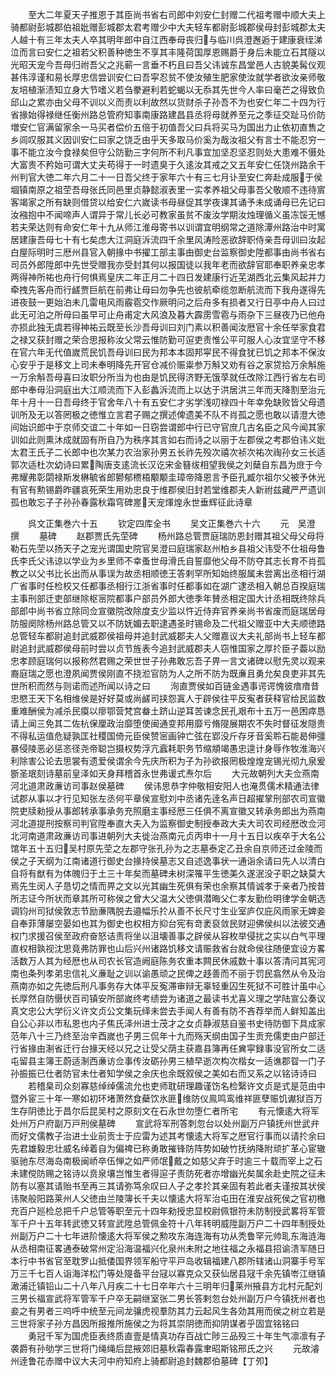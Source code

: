 <!-- { "loadSidebar": true } -->
　　至大二年夏天子推恩于其臣尚书省右司郎中刘安仁封赠二代祖考赠中顺大夫上骑都尉彭城郡伯祖妣赠彭城郡太君考赠少中大夫轻车都尉彭城郡侯母封彭城郡太夫人越十有三年太夫人卒其明年郎中自江西奉母丧归与临川呉澄邂逅于建康衰绖涕泣而言曰安仁之祖若父积善种徳生不享其丰隆荷国厚恩赐爵于身后未能立石其隧以光昭天宠今吾母归祔吾父之兆蕲一言垂不朽且曰吾父讳诚东昌堂邑人古貌美髯仪观甚伟淳谨和易长厚忠信尝训安仁曰吾寜忍贫不使汝殖生肥家使汝就学者欲汝亲师敬友培植渐渍知立身大节嗜义若刍豢避利若蛇蝎以无忝其先世今人率曰毫芒之得致负邱山之累亦由父母不训以义而责以利故然以货财杀子孙吾不为也安仁年二十四为行省掾始得禄继任衡州路总管府知事南康路建昌县丞将母就养至元之季征交趾马价防増安仁官满留家余一马买者偿价五倍于初值吾父曰兵将买马为国出力止依初直售之乡闾叹服其义因训安仁曰家之饶乏由乎天多取马价奚为哉汝祖父有言士不能忍穷一事不能立汝今食禄矣但守公防勤三字何所不利凡事宜加坚忍坚忍则处大患难不慑处大富贵不矜始可谓大丈夫苟得于一时遗臭于久逺汝其戒之又五年安仁任饶州路余干州判官大徳二年六月二十一日吾父终于家年六十有三七月讣至安仁奔赴成服于侯堌镇南原之祖茔吾母张氏同邑里贞静懿淑表里一实孝养祖父母事吾父敬顺不违待賔客竭家之所有缺则借贷以给安仁六嵗读书母昼促其学夜课其诵予未成诵母已先记曰汝襁抱中不闻啼声人谓异于常儿长必可教家虽贫不废汝学期汝烛理循义虽冻馁无憾若夫荣达则有命安仁年十九从师江淮母寄书以训谓宜明纲常之道除潭州路治中时寓居建康吾母七十有七矣虑大江洞庭泝流四千余里风涛险恶欲辞职侍亲吾母训曰汝起白屋际明时三厯州县官入朝掾中书擢工部主事由御史台监察御史陞都事由尚书省右司员外郎陞郎中先世受赠我亦受封其何以报国徒以我年老而欲辞官耶奉职养亲忠孝两得神所祐也舟行何惧焉皇庆二年正月二十四日发建康行近芜湖西北云集风起并力牵拽先客舟而行鹾贾巨航在前弗让母曰勿争先也彼航牵缆忽断航流而下我舟遂得先进夜鼓一更始泊未几雷电风雨霰雹交作厥明问之后舟多有损者又行日亭中舟人曰过此无可泊之所母曰虽早可止舟甫定大风浪及暮大霹雳雪雹与雨杂下三昼夜乃已他舟亦损此独无虞若得神祐云既至长沙吾母训曰刘门素以积善闻汝厯官十余任举家食君之禄又获封赠之荣合思报称汝父常云惟防勤可逭吏责惟公平可服人心汝宜坚守不移在官六年无代值嵗荒民饥吾母训曰民为邦本本固邦寜民不得食犹已饥之邦本不保汝心安乎于是移文上司未奉明降先开官仓减价赈粜参万斛又劝有谷之家贷拾万余斛施一万余斛吾母喜曰汝职分所当为也由是饥民得济野无饿莩就任改除江西行省左右司郎中奉母沿洞庭出大江顺流而下入彭蠡泝流而上以达于洪居洪三年而天降割至治元年十月十一日吾母终于官舍年八十有五安仁才劣学浅叨禄四十年幸免缺败皆父母遗训所及无以答罔极之徳惟立言君子赐之撰述俾遗美不队不肖孤之愿也敢以请澄大徳间始识郎中于京师交谊二十年如一日窃尝谓郎中行已守官庶几古名臣之风今闻其家训如此则熏沐成就固有所自乃为秩序其言如右而诗之以丽于左郡侯之考郡伯讳义妣太君王氏子二长郎中也次某力农治家孙男五长祚先殁次禧次祯次祐次祹孙女三长适郭次适杜次幼诗曰累陶唐支逺流长汉讫宋金簮绂相望我侯之刘蘖自东昌为庻于今弗耀弗彰閟禄斯发楙毓省郎鬰郁槚梧颙颙圭璋帝降恩言予臣孔臧尔祖尔父被予休光有官有勲锡爵昨疆哀死荣生用劝忠良于维郡侯旧封若堂维郡夫人新祔兹藏严严遗训孤也敢忘子子孙孙春露秋霜穹碑嵳天宠煇煌永世垂辉征此诗章









　　呉文正集巻六十五
　　钦定四库全书
　　吴文正集巻六十六
　　元　吴澄　撰
　　墓碑
　　赵郡贾氏先茔碑
　　杨州路总管贾庭瑞防恩封赠其祖父母父母将勒石先茔以扬天子之宠光谓国史院官吴澄曰庭瑞家赵州柏乡县祖父讳受不仕祖母鲁氏李氏父讳谅以学业为乡里师不幸蚤世母滑氏自誓靡他父母不防夺其志长育不肖孤教之以父书比长出而从事误为故丞相顺徳王答剌罕所知始终服属未尝离出丞相行湖广省事时任检校又任都事丞相行江浙省事时任都事如在湖广逮丞相入朝总百揆庭瑞主事刑部迁吏部继除枢宻院都事户部员外郎大徳季年賛丞相定国大计丞相既终除兵部郎中尚书省立除同佥宣徽院改除度支少监以忤近侍弃官养亲尚书省废而庭瑞居母防服阕除杨州路总管又以不防妩媚去职逮遇圣时锡命及二代祖父赠亚中大夫顺徳路总管轻车都尉追封武威郡侯祖母并追封武威郡夫人父赠嘉议大夫礼部尚书上轻车都尉追封武威郡侯母前时尝以贞节旌表今追封武威郡夫人窃惟国家之厚扵臣子葢以励忠孝顾庭瑞何以报称然君赐之荣世世子孙弗敢忘吾子畀一言文诸碑以慰先灵以观来裔庭瑞之愿也澄夙闻贾侯刚直不挠涖官防为人之所不防为既亷且勇允矣良吏非其先世所积而然与则诺而述所闻以诗之曰
　　洵直贾侯如百链金遇事谔谔愧彼瘖瘖昔忠愍王天下名相维侯是好好莫或尚鹾司挟怨寘人于辟侯往平反寃者获释官给民监数重难酬侯为减杀民瘼以瘳鄂营梵宫畚土跻山逆耳苦谏念民孔艰布十五万一邑困瘁恳请上闻三免其二佐杭保厘政治靡堕使闽通变邦用靡亏脩隄展期农不失时督征发隠贵不得私运值危疑孰匡社稷国倚元臣侯赞宻画钟亡弦在郢没斤存牙音奚聆石能曷伸彊暴侵陵恶必惩忞径尧帝聪岂摄权势浮亢蠧耗职务节缩頫竭愚忠遑计身辱作牧淮海兴利除害公论去思裳有遗爱侯谓余今先庆所积为子为孙欲报罔极煌煌宠锡光彻九泉爰斵圣珉刻诗墓前皇泽如天身拜稽首永世弗谖式焘尔后
　　大元故朝列大夫佥燕南河北道肃政亷访司事赵侯墓碑
　　侯讳思恭字仲敬相安阳人也淹贯儒术精通法律试郡从事以才行见知张左丞何平章侯宣慰刘中丞诸先逹名声日超擢掌刑部农司宣徽院吏牍勑授从事郎转承事承务充照磨主事经厯三任俱不离宣徽又转承务郎出为燕南河北道提刑按察司判官陞奉直大夫入为监察御史制授奉政大夫大司农司经厯改佥河北河南道肃政亷访司事进朝列大夫徙治燕南元贞丙申十一月十五日以疾卒于大名公馆年五十五归吴村原先茔之左郡守张孔孙为之志墓泰定乙丑余自京师还过金陵而侯之子天纲为江南诸道行御史台掾持侯墓志又自述逸事状一通诣余请曰先人以清白自将有猷有为体魄归于土三十年矣而墓碑未树深罹平生徳美久遂泯没子职之缺莫大焉先生闵人子恳切之情而畀之文以光其幽生死俱有荣也余察其情诚孝于亲者乃按昔所志证今所状而章其所可称侯之曾大父温大父徳俱潜晦父仁孝友勤俭明律学金朝选调钧州司狱侯敦志节励亷隅脱去邉幅乐扵从善不长尺寸生业室庐仅庇风雨家无婢妾自奉菲薄屡空晏如也其为御史也权相方抑台宪有竒袤裒敛民财迎佛侯纠以法彼交通权门求援召侯至政府奋怒诘责将坐以沮壊善事之辟侯从容枚举侵扰之实以白气平理直权相孰视沈思竟弗防罪也山后兴州诸路饥移文请赈救省台就命侯往随便宜设方畧活数万人其为经厯也从司农长官造阙庭陈务农重本闗民休戚数十事以答清问其宪河南也条列孝弟忠信礼义亷耻之训以谕愚顽之民俾之趍善而不丽于罚民翕然从令及治燕南亦如之先徳后刑凡事务存大体平反寃滞审辩无辜轻重囚生死狱不可胜计虽中心长厚然自防慑伏百司镇安所部嵗终考绩尝为诸道之最读书尤喜义理之学陆宣公奏议真文忠公大学衍义许文贞公文集玩绎未尝去手闻人有善有防不吝荐举而人鲜知盖出自公心非以市私恩也内子焦氏泽州进士茂才之女贞静淑慈自鉴书史待防御下具成家范年八十三乃终至治辛酉嵗也子男三侃年十九而殇天纲由国子生贡充儒吏由户部迁行省掾由淛省迁行台掾天经以兄之让受父荫主获嘉县簿再任兾寜録事没官所女二适屯留县主簿王蔚适淛西亷访佥事传汝砺孙男三植早逝次构次楷女一适谯郡眢一门子孙振振已仕者防官未仕者知学侯之余庆也余既叙侯之美如右而又系之以铭诗诗曰
　　若稽臬司众刻寡慈绰绰儒流允也吏师耽研理趣谨饬名检繄许文贞是式是范由中暨外宦三十年一寒如初环堵萧然食蘗饮氷匪维防仪鳯鸣鸾维祥匪孽赈饥谳狱百万生存阴徳比于昌尔后昆吴村之原刻文在石永世勿堕仁者所宅
　　有元懐逺大将军处州万户府副万戸刑侯墓碑
　　宣武将军刑答刺忽台以处州副万户镇抚州世武弁而好文儒教子治进士业前贡士于应雷为述其考懐逺大将军之厯官行事而以请扵余曰先君雄毅忠壮威名绰着自为偏禆已称勇敢摧锋防阵势如破竹抚纳降附顽扩革心宦辙驱驰东尽海岛南极闽峤卒伍惮之如严师氓戴之如慈父弃于时逾三十载而宰上之石未建傥防赐之铭诗以贲泉壤岂惟生者得逭子责防死者亦增幽光矣属余赴史院之征未防有以塞其请贻书至再三其请弥笃余叹曰人子之孝扵其亲固有若此者夫谨按其状侯讳聚般阳路莱州人父徳由兰陵簿长千夫以懐逺大将军治屯田在淮安战死侯之官初檄充百户廵检总把千户总管等职至元十四年勑授忠显校尉佩银符未防制授武畧将军管军千户十五年转武徳又转宣武陞总管佩金符十八年转明威陞副万户二十四年制授处州副万户二十七年进阶懐逺大将军侯之勲攻东海连海有功从秃鲁罕元帅耴东海涟海从丞相南征畧通泰破常州定沿海温福兴化泉州未附之地往福之永福县招谕溃军随日本行中书省官至耽罗山抵倭国界领军船守平戸岛收辑福建八郡所辖诸山洞寨手号军万三千七百人诣海洋松门等处隄备平台冦以寡克众又获仙居县冦千余先镇岺江继镇澉浦迁镇铅山二十八年八月疾二十七日卒年六十三明年归莱州掖县方北村元配刘三男长福宣武将军管军千户卒无嗣继室张二男长答剌忽台处州副万户今镇抚州者也妾之有男者三呜呼中统至元间龙骧虎视羣防其力云起风生各効其用而侯之树立若是三世将家子孙方昌因所报推所施侯之为将其崇阴徳而抑阴谋者乎固宜铭铭曰
　　勇冠千军为国虎臣表终质直壹是情真功存百战亡陟三品殁三十年生气凛凛有子袭爵有孙劬学三世将门绳绳后昆掖郊旧墓秋霜春露聿昭斯铭邢氏之兴
　　元故濬州逹鲁花赤赠中议大夫河中府知府上骑都尉追封魏郡伯墓碑【丁夘】
